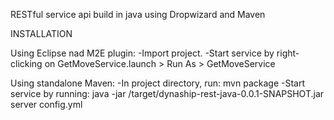 RESTful service api build in java using Dropwizard and Maven

INSTALLATION

Using Eclipse nad M2E plugin: -Import project. -Start service by right-clicking on GetMoveService.launch > Run As > GetMoveService

Using standalone Maven: -In project directory, run: mvn package -Start service by running: java -jar /target/dynaship-rest-java-0.0.1-SNAPSHOT.jar server config.yml
